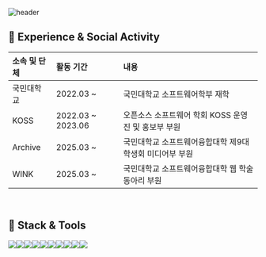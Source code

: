 ![header](https://capsule-render.vercel.app/api?type=waving&color=auto&height=200&section=header&text=xeoxxn_GitHub&fontSize=60&animation=fadeIn&fontAlignY=30)


## 🏫 Experience & Social Activity

<div align='left'>
<table style="width: auto; table-layout: auto;">
  <thead>
    <tr>
      <th align="left">소속 및 단체</th>
      <th align="left">활동 기간</th>
      <th align="left">내용</th>
    </tr>
  </thead>
  <tbody>
    <tr>
      <td align="left">국민대학교</td>
      <td align="left">2022.03 ~ </td>
      <td align="left">국민대학교 소프트웨어학부 재학</td>
    </tr>
	<tr>
      <td align="left">KOSS</td>
      <td align="left">2022.03 ~ 2023.06</td>
      <td align="left">오픈소스 소프트웨어 학회 KOSS 운영진 및 홍보부 부원</td>
    </tr>
    <tr>
      <td align="left">Archive</td>
      <td align="left">2025.03 ~ </td>
      <td align="left">국민대학교 소프트웨어융합대학 제9대 학생회 미디어부 부원</td>
    </tr>
    <tr>
      <td align="left">WINK</td>
      <td align="left">2025.03 ~ </td>
      <td align="left">국민대학교 소프트웨어융합대학 웹 학술 동아리 부원</td>
    </tr>
  </tbody>
</table>

</div>

<br/>

## 🔨 Stack & Tools

<div style="display:flex; flex-direction:row;" align='center'>
    <img src="https://img.shields.io/badge/JavaScript-F7DF1E?style=for-the-badge&logo=JavaScript&logoColor=white"/>
    <img src="https://img.shields.io/badge/TypeScript-3178C6?style=for-the-badge&logo=TypeScript&logoColor=white"/>
    <img src="https://img.shields.io/badge/React-61DAFB?style=for-the-badge&logo=React&logoColor=black"/>
	<br/>
    <img src="https://img.shields.io/badge/HTML5-E34F26?style=for-the-badge&logo=HTML5&logoColor=white"/>
    <img src="https://img.shields.io/badge/CSS3-1572B6?style=for-the-badge&logo=CSS3&logoColor=white"/>
	<img src="https://img.shields.io/badge/StyledComponents-DB7093?style=for-the-badge&logo=StyledComponents&logoColor=white">
    <img src="https://img.shields.io/badge/Python-3776AB?style=for-the-badge&logo=Python&logoColor=white"/>
	<img src="https://img.shields.io/badge/Firebase-DD2C00?style=for-the-badge&logo=Firebase&logoColor=white">
<div>
<div style="display:flex; flex-direction:row;" align='center'>
    <img src="https://img.shields.io/badge/Java-007396?style=for-the-badge&logo=Java&logoColor=white"/>
    <img src="https://img.shields.io/badge/WebStorm-000000?style=for-the-badge&logo=WebStorm&logoColor=white"/>
</div>

<br/>

<div align='center'>


</div>

<br/><br>
